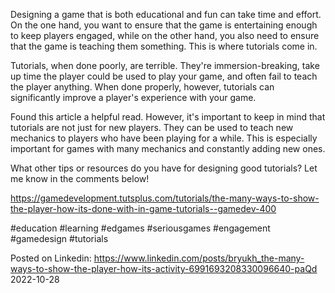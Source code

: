 Designing a game that is both educational and fun can take time and effort. On the one hand, you want to ensure that the game is entertaining enough to keep players engaged, while on the other hand, you also need to ensure that the game is teaching them something. This is where tutorials come in.

Tutorials, when done poorly, are terrible. They're immersion-breaking, take up time the player could be used to play your game, and often fail to teach the player anything. When done properly, however, tutorials can significantly improve a player's experience with your game.

Found this article a helpful read. However, it's important to keep in mind that tutorials are not just for new players. They can be used to teach new mechanics to players who have been playing for a while. This is especially important for games with many mechanics and constantly adding new ones. 

What other tips or resources do you have for designing good tutorials? Let me know in the comments below!

https://gamedevelopment.tutsplus.com/tutorials/the-many-ways-to-show-the-player-how-its-done-with-in-game-tutorials--gamedev-400

#education #learning #edgames #seriousgames #engagement #gamedesign #tutorials

Posted on Linkedin: https://www.linkedin.com/posts/bryukh_the-many-ways-to-show-the-player-how-its-activity-6991693208330096640-paQd
2022-10-28
